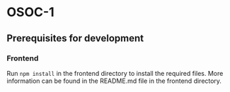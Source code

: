 # OSOC-1

## Prerequisites for development

### Frontend
Run `npm install` in the frontend directory to install the required files. More information can be found in the README.md file in the frontend directory.